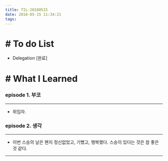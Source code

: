 ```yaml
---
title: TIL-20180515
date: 2018-05-15 11:34:21
tags: 
---
```


# # To do List

- Delegation [완료]

# # What I Learned

### episode 1. 부코

---

- 위임자. 

### episode 2. 생각

---

- 이번 스승의 날은 왠지 정신없었고, 기뻤고, 행복했다. 스승이 있다는 것은 참 좋은 것 같다.

---